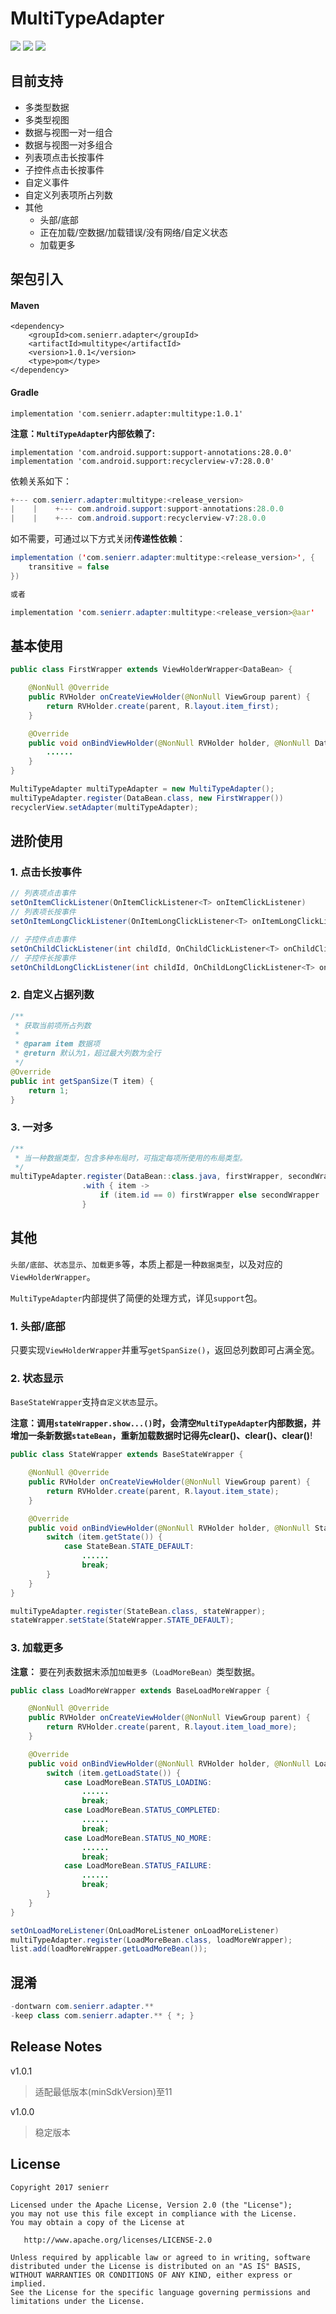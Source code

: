 # MultiTypeAdapter

[![](https://img.shields.io/badge/release-v1.0.1-blue.svg)](https://github.com/senierr/MultiTypeAdapter)
[![](https://img.shields.io/badge/build-passing-brightgreen.svg)](https://github.com/senierr/MultiTypeAdapter)
[![](https://img.shields.io/badge/license-Apache%202.0-blue.svg)](https://www.apache.org/licenses/LICENSE-2.0)

## 目前支持

* 多类型数据
* 多类型视图
* 数据与视图一对一组合
* 数据与视图一对多组合
* 列表项点击长按事件
* 子控件点击长按事件
* 自定义事件
* 自定义列表项所占列数
* 其他
    * 头部/底部
    * 正在加载/空数据/加载错误/没有网络/自定义状态
    * 加载更多

## 架包引入

#### Maven
```
<dependency>
    <groupId>com.senierr.adapter</groupId>
    <artifactId>multitype</artifactId>
    <version>1.0.1</version>
    <type>pom</type>
</dependency>
```

#### Gradle
```
implementation 'com.senierr.adapter:multitype:1.0.1'
```

**注意：`MultiTypeAdapter`内部依赖了:**

```jaba
implementation 'com.android.support:support-annotations:28.0.0'
implementation 'com.android.support:recyclerview-v7:28.0.0'
```

依赖关系如下：

```java
+--- com.senierr.adapter:multitype:<release_version>
|    |    +--- com.android.support:support-annotations:28.0.0
|    |    +--- com.android.support:recyclerview-v7:28.0.0
```

如不需要，可通过以下方式关闭**传递性依赖**：

```java
implementation ('com.senierr.adapter:multitype:<release_version>', {
    transitive = false
})

或者

implementation 'com.senierr.adapter:multitype:<release_version>@aar'
```

## 基本使用

```java
public class FirstWrapper extends ViewHolderWrapper<DataBean> {

    @NonNull @Override
    public RVHolder onCreateViewHolder(@NonNull ViewGroup parent) {
        return RVHolder.create(parent, R.layout.item_first);
    }

    @Override
    public void onBindViewHolder(@NonNull RVHolder holder, @NonNull DataBean item) {
        ......
    }
}

MultiTypeAdapter multiTypeAdapter = new MultiTypeAdapter();
multiTypeAdapter.register(DataBean.class, new FirstWrapper())
recyclerView.setAdapter(multiTypeAdapter);
```

## 进阶使用

### 1. 点击长按事件

```java
// 列表项点击事件
setOnItemClickListener(OnItemClickListener<T> onItemClickListener)
// 列表项长按事件
setOnItemLongClickListener(OnItemLongClickListener<T> onItemLongClickListener)

// 子控件点击事件
setOnChildClickListener(int childId, OnChildClickListener<T> onChildClickListener)
// 子控件长按事件
setOnChildLongClickListener(int childId, OnChildLongClickListener<T> onChildLongClickListener)
```

### 2. 自定义占据列数

```java
/**
 * 获取当前项所占列数
 *
 * @param item 数据项
 * @return 默认为1，超过最大列数为全行
 */
@Override
public int getSpanSize(T item) {
    return 1;
}
```

### 3. 一对多

```java
/**
 * 当一种数据类型，包含多种布局时，可指定每项所使用的布局类型。
 */
multiTypeAdapter.register(DataBean::class.java, firstWrapper, secondWrapper)
                .with { item ->
                    if (item.id == 0) firstWrapper else secondWrapper
                }
```

## 其他

`头部/底部`、`状态显示`、`加载更多`等，本质上都是一种`数据类型`，以及对应的`ViewHolderWrapper`。

`MultiTypeAdapter`内部提供了简便的处理方式，详见`support`包。

### 1. 头部/底部

只要实现`ViewHolderWrapper`并重写`getSpanSize()`，返回总列数即可占满全宽。

### 2. 状态显示

`BaseStateWrapper`支持`自定义状态`显示。

**注意：**调用`stateWrapper.show...()`时，会清空`MultiTypeAdapter`内部数据，并增加一条新数据`stateBean`，重新加载数据时记得先**clear()、clear()、clear()**!

```java
public class StateWrapper extends BaseStateWrapper {

    @NonNull @Override
    public RVHolder onCreateViewHolder(@NonNull ViewGroup parent) {
        return RVHolder.create(parent, R.layout.item_state);
    }

    @Override
    public void onBindViewHolder(@NonNull RVHolder holder, @NonNull StateBean item) {
        switch (item.getState()) {
            case StateBean.STATE_DEFAULT:
                ......
                break;
        }
    }
}

multiTypeAdapter.register(StateBean.class, stateWrapper);
stateWrapper.setState(StateWrapper.STATE_DEFAULT);
```

### 3. 加载更多

**注意：** 要在列表数据末添加`加载更多（LoadMoreBean）`类型数据。

```java
public class LoadMoreWrapper extends BaseLoadMoreWrapper {

    @NonNull @Override
    public RVHolder onCreateViewHolder(@NonNull ViewGroup parent) {
        return RVHolder.create(parent, R.layout.item_load_more);
    }

    @Override
    public void onBindViewHolder(@NonNull RVHolder holder, @NonNull LoadMoreBean item) {
        switch (item.getLoadState()) {
            case LoadMoreBean.STATUS_LOADING:
                ......
                break;
            case LoadMoreBean.STATUS_COMPLETED:
                ......
                break;
            case LoadMoreBean.STATUS_NO_MORE:
                ......
                break;
            case LoadMoreBean.STATUS_FAILURE:
                ......
                break;
        }
    }
}

setOnLoadMoreListener(OnLoadMoreListener onLoadMoreListener)
multiTypeAdapter.register(LoadMoreBean.class, loadMoreWrapper);
list.add(loadMoreWrapper.getLoadMoreBean());
```

## 混淆

```java
-dontwarn com.senierr.adapter.**
-keep class com.senierr.adapter.** { *; }
```

## Release Notes

v1.0.1
> 适配最低版本(minSdkVersion)至11

v1.0.0
> 稳定版本

## License
```
Copyright 2017 senierr

Licensed under the Apache License, Version 2.0 (the "License");
you may not use this file except in compliance with the License.
You may obtain a copy of the License at

   http://www.apache.org/licenses/LICENSE-2.0

Unless required by applicable law or agreed to in writing, software
distributed under the License is distributed on an "AS IS" BASIS,
WITHOUT WARRANTIES OR CONDITIONS OF ANY KIND, either express or implied.
See the License for the specific language governing permissions and
limitations under the License.
```

